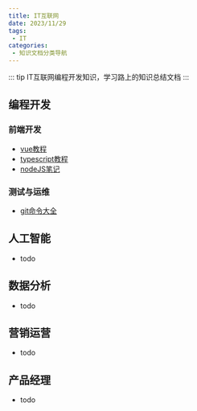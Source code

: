 ```yaml
---
title: IT互联网
date: 2023/11/29
tags:
 - IT
categories:
 - 知识文档分类导航
---
```


::: tip
IT互联网编程开发知识，学习路上的知识总结文档
:::

## 编程开发
### 前端开发
- [vue教程](/docs/vue/day01.md)
- [typescript教程](/docs/typescript/guide.md)
- [nodeJS笔记](/docs/nodejs/guide.md)

### 测试与运维
- [git命令大全](/docs/git/all-commands.md)

## 人工智能
- todo

## 数据分析
- todo

## 营销运营
- todo

## 产品经理
- todo

